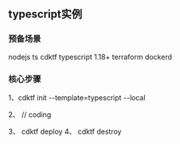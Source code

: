 
## typescript实例


### 预备场景

nodejs ts
cdktf
typescript 1.18+
terraform
dockerd

### 核心步骤
1、cdktf init --template=typescript --local

2、 // coding

3、 cdktf deploy
4、 cdktf destroy